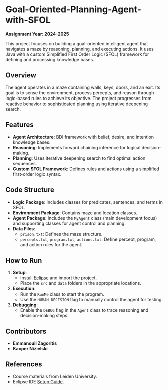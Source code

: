 # Goal-Oriented-Planning-Agent-with-SFOL  
**Assignment Year: 2024-2025**

This project focuses on building a goal-oriented intelligent agent that navigates a maze by reasoning, planning, and executing actions. It uses Java with a custom Simplified First Order Logic (SFOL) framework for defining and processing knowledge bases.

## Overview

The agent operates in a maze containing walls, keys, doors, and an exit. Its goal is to sense the environment, process percepts, and reason through logic-based rules to achieve its objective. The project progresses from reactive behavior to sophisticated planning using iterative deepening search.

## Features
- **Agent Architecture**: BDI framework with belief, desire, and intention knowledge bases.
- **Reasoning**: Implements forward chaining inference for logical decision-making.
- **Planning**: Uses iterative deepening search to find optimal action sequences.
- **Custom SFOL Framework**: Defines rules and actions using a simplified first-order logic syntax.

## Code Structure
- **Logic Package**: Includes classes for predicates, sentences, and terms in SFOL.
- **Environment Package**: Contains maze and location classes.
- **Agent Package**: Includes the `MyAgent` class (main development focus) and supporting classes for agent control and planning.
- **Data Files**:
  - `prison.txt`: Defines the maze structure.
  - `percepts.txt`, `program.txt`, `actions.txt`: Define percept, program, and action rules for the agent.

## How to Run
1. **Setup**:
   - Install [Eclipse](https://www.eclipse.org/downloads/) and import the project.
   - Place the `src` and `data` folders in the appropriate locations.
2. **Execution**:
   - Run the `RunMe` class to start the program.
   - Use the `HUMAN_DECISION` flag to manually control the agent for testing.
3. **Debugging**:
   - Enable the `DEBUG` flag in the `Agent` class to trace reasoning and decision-making steps.

## Contributors
- **Emmanouil Zagoritis**
- **Kacper Nizielski**

## References
- Course materials from Leiden University.
- Eclipse IDE [Setup Guide](https://www.eclipse.org/downloads/).

